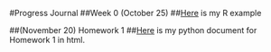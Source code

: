 #Progress Journal
##Week 0 (October 25)
##[Here](files/example_homework_0.html) is my R example

##(November 20) Homework 1
##[Here](files/Homework1_Mert_ISIK.html) is my python document for Homework 1 in html.

